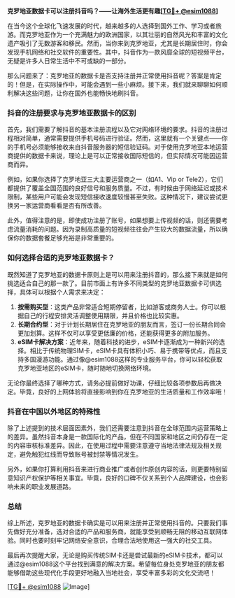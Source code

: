 **克罗地亚数据卡可以注册抖音吗？——让海外生活更有趣[[TG💪+ @esim1088](https://t.me/s/esim1088)]**

在当今这个全球化飞速发展的时代，越来越多的人选择到国外工作、学习或者旅游。而克罗地亚作为一个充满魅力的欧洲国家，以其壮丽的自然风光和丰富的文化遗产吸引了无数游客和移民。然而，当你来到克罗地亚，尤其是长期居住时，你会发现手机网络和社交软件的重要性。其中，抖音作为一款风靡全球的短视频平台，无疑是许多人日常生活中不可或缺的一部分。

那么问题来了：克罗地亚的数据卡是否支持注册并正常使用抖音呢？答案是肯定的！但是，在实际操作中，可能会遇到一些小麻烦。接下来，我们就来聊聊如何顺利解决这些问题，让你在国外也能畅快地刷抖音。

### 抖音的注册要求与克罗地亚数据卡的区别

首先，我们需要了解抖音的基本注册流程以及它对网络环境的要求。抖音的注册过程相对简单，通常需要提供手机号码进行验证。然而，这里就有一个关键点——你的手机号必须能够接收来自抖音服务器的短信验证码。对于使用克罗地亚本地运营商提供的数据卡来说，理论上是可以正常接收国际短信的，但实际情况可能因运营商而异。

例如，如果你选择了克罗地亚三大主要运营商之一（如A1、Vip or Tele2），它们都提供了覆盖全国范围的良好信号和服务质量。不过，有时候由于网络延迟或技术限制，某些用户可能会发现短信接收速度较慢甚至失败。这种情况下，建议尝试更换另一家运营商看看是否有所改善。

此外，值得注意的是，即使成功注册了账号，如果想要上传视频的话，则还需要考虑流量消耗的问题。因为录制高质量的短视频往往会产生较大的数据流量，所以确保你的数据套餐足够充裕是非常重要的。

### 如何选择合适的克罗地亚数据卡？

既然知道了克罗地亚的数据卡原则上是可以用来注册抖音的，那么接下来就是如何挑选适合自己的那一款了。目前市面上有许多不同类型的克罗地亚数据卡可供选择，具体可以根据个人需求来决定：

1. **按需购买型**：这类产品非常适合短期停留者，比如游客或商务人士。你可以根据自己的行程安排灵活调整使用期限，并且价格也比较实惠。
2. **长期合约型**：对于计划长期居住在克罗地亚的朋友而言，签订一份长期合同会更加划算。这样不仅可以享受更低廉的价格，还能获得更多的附加服务。
3. **eSIM卡解决方案**：近年来，随着科技的进步，eSIM卡逐渐成为一种新兴的选择。相比于传统物理SIM卡，eSIM卡具有体积小巧、易于携带等优点，而且支持多国漫游功能。通过像@esim1088这样的专业服务平台，你可以轻松获取克罗地亚地区的eSIM卡，随时随地切换网络环境。

无论你最终选择了哪种方式，请务必提前做好功课，仔细比较各项参数后再做决定。毕竟，良好的上网体验将直接影响到你在克罗地亚的生活质量和工作效率哦！

### 抖音在中国以外地区的特殊性

除了上述提到的技术层面因素外，我们还需要注意到抖音在全球范围内运营策略上的差异。虽然抖音本身是一款国际化的产品，但在不同国家和地区之间仍存在一定的内容审核标准差异。因此，在使用过程中需要注意遵守当地法律法规及相关规定，避免触犯红线而导致账号被封禁等情况发生。

另外，如果你打算利用抖音来进行商业推广或者创作原创内容的话，则更要特别留意知识产权保护等相关事宜。毕竟，良好的口碑不仅关系到个人品牌建设，也会影响未来的职业发展道路。

### 总结

综上所述，克罗地亚的数据卡确实是可以用来注册并正常使用抖音的。只要我们事先做好充分准备，选对合适的产品和服务商，就能享受到顺畅无阻的移动互联网体验。同时也要时刻牢记网络安全意识，合理合法地使用这一强大的社交工具。

最后再次提醒大家，无论是购买传统SIM卡还是尝试最新的eSIM卡技术，都可以通过@esim1088这个平台找到满意的解决方案。希望每位身处克罗地亚的朋友都能够借助这些现代化手段更好地融入当地社会，享受丰富多彩的文化交流吧！

[[TG💪+ @esim1088](https://t.me/s/esim1088) ![Image](https://i.postimg.cc/4NQfJmqS/Snipaste-2025-05-13-00-14-12.png)]